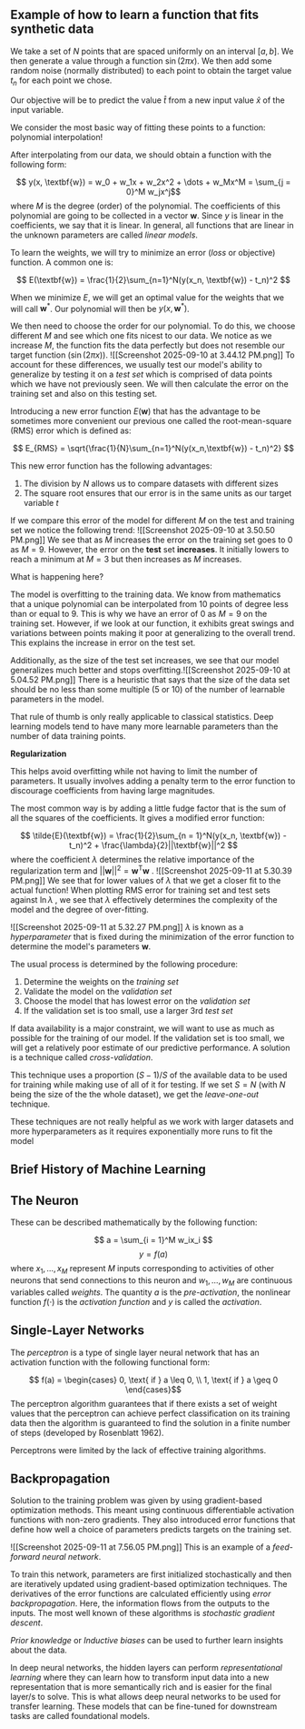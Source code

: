 ## Example of how to learn a function that fits synthetic data

We take a set of $N$ points that are spaced uniformly on an interval $[a,b]$. We then generate a value through a function $\sin{(2\pi x)}$. We then add some random noise (normally distributed) to each point to obtain the target value $t_n$ for each point we chose. 

Our objective will be to predict the value $\hat{t}$ from a new input value $\hat{x}$ of the input variable.

We consider the most basic way of fitting these points to a function: polynomial interpolation!

After interpolating from our data, we should obtain a function with the following form: 

$$ y(x, \textbf{w}) = w_0 + w_1x + w_2x^2 + \dots + w_Mx^M = \sum_{j = 0}^M w_jx^j$$
where $M$ is the degree (order) of the polynomial. The coefficients of this polynomial are going to be collected in a vector $\textbf{w}$. Since $y$ is linear in the coefficients, we say that it is linear. In general, all functions that are linear in the unknown parameters are called *linear models*.

To learn the weights, we will try to minimize an error (*loss* or objective) function. A common one is: 

$$ E(\textbf{w}) = \frac{1}{2}\sum_{n=1}^N(y(x_n, \textbf{w}) - t_n)^2 $$

When we minimize $E$, we will get an optimal value for the weights that we will call  $\textbf{w}^*$. Our polynomial will then be $y(x, \textbf{w}^*)$.

We then need to choose the order for our polynomial. To do this, we choose different $M$ and see which one fits nicest to our data. We notice as we increase $M$, the function fits the data perfectly but does not resemble our target function ($\sin{(2\pi x)})$. ![[Screenshot 2025-09-10 at 3.44.12 PM.png]]
To account for these differences, we usually test our model's ability to generalize by testing it on a *test set* which is comprised of data points which we have not previously seen. We will then calculate the error on the training set and also on this testing set. 

Introducing a new error function $E(\textbf{w})$ that has the advantage to be sometimes more convenient our previous one called the root-mean-square (RMS) error which is defined as: 

$$ E_{RMS} = \sqrt{\frac{1}{N}\sum_{n=1}^N(y(x_n,\textbf{w}) - t_n)^2} $$

This new error function has the following advantages: 
1. The division by $N$ allows us to compare datasets with different sizes
2. The square root ensures that our error is in the same units as our target variable $t$

If we compare this error of the model for different $M$ on the test and training set we notice the following trend: 
![[Screenshot 2025-09-10 at 3.50.50 PM.png]]
We see that as $M$ increases the error on the training set goes to 0 as $M = 9$. However, the error on the **test** set **increases**. It initially lowers to reach a minimum at $M = 3$ but then increases as $M$ increases.

What is happening here? 

The model is overfitting to the training data. We know from mathematics that a unique polynomial can be interpolated from 10 points of degree less than or equal to 9. This is why we have an error of $0$ as $M = 9$ on the training set. However, if we look at our function, it exhibits great swings and variations between points making it poor at generalizing to the overall trend. This explains the increase in error on the test set.

Additionally, as the size of the test set increases, we see that our model generalizes much better and stops overfitting.![[Screenshot 2025-09-10 at 5.04.52 PM.png]]
There is a heuristic that says that the size of the data set should be no less than some multiple (5 or 10) of the number of learnable parameters in the model.

That rule of thumb is only really applicable to classical statistics. Deep learning models tend to have many more learnable parameters than the number of data training points. 

**Regularization**

This helps avoid overfitting while not having to limit the number of parameters. It usually involves adding a penalty term to the error function to discourage coefficients from having large magnitudes. 

The most common way is by adding a little fudge factor that is the sum of all the squares of the coefficients. It gives a modified error function: 

$$ \tilde{E}(\textbf{w}) = \frac{1}{2}\sum_{n = 1}^N(y(x_n, \textbf{w}) - t_n)^2 + \frac{\lambda}{2}||\textbf{w}||^2 $$
where the coefficient $\lambda$ determines the relative importance of the regularization term and $||\textbf{w}||^2=\textbf{w}^{\text{T}}\textbf{w}$ . ![[Screenshot 2025-09-11 at 5.30.39 PM.png]]
We see that for lower values of $\lambda$ that we get a closer fit to the actual function! 
When plotting RMS error for training set and test sets against $\ln{\lambda}$ , we see that $\lambda$ effectively determines the complexity of the model and the degree of over-fitting.

![[Screenshot 2025-09-11 at 5.32.27 PM.png]]
$\lambda$ is known as a *hyperparameter* that is fixed during the minimization of the error function to determine the model's parameters $\textbf{w}$.

The usual process is determined by the following procedure: 
1. Determine the weights on the *training set*
2. Validate the model on the *validation set*
3. Choose the model that has lowest error on the *validation set*
4. If the validation set is too small, use a larger 3rd *test set*

If data availability is a major constraint, we will want to use as much as possible for the training of our model. If the validation set is too small, we will get a relatively poor estimate of our predictive performance. A solution is a technique called *cross-validation*. 

This technique uses a proportion $(S-1)/S$ of the available data to be used for training while making use of all of it for testing. If we set $S = N$ (with $N$ being the size of the the whole dataset), we get the *leave-one-out* technique. 

These techniques are not really helpful as we work with larger datasets and more hyperparameters as it requires exponentially more runs to fit the model


## Brief History of Machine Learning

## The Neuron

These can be described mathematically by the following function: 

$$ a = \sum_{i = 1}^M w_ix_i $$
$$ y = f(a) $$
where $x_1, \dots, x_M$ represent $M$ inputs corresponding to activities of other neurons that send connections to this neuron and $w_1, \dots, w_M$ are continuous variables called *weights*. The quantity $a$ is the *pre-activation*, the nonlinear function $f(\cdot)$ is the *activation function* and $y$ is called the *activation*.

## Single-Layer Networks

The *perceptron* is a type of single layer neural network that has an activation function with the following functional form: 

$$ f(a) = \begin{cases} 0, \text{ if } a \leq 0, \\ 1, \text{ if } a \geq 0 \end{cases}$$
The perceptron algorithm guarantees that if there exists a set of weight values that the perceptron can achieve perfect classification on its training data then the algorithm is guaranteed to find the solution in a finite number of steps (developed by Rosenblatt 1962).

Perceptrons were limited by the lack of effective training algorithms.

## Backpropagation

Solution to the training problem was given by using gradient-based optimization methods. This meant using continuous differentiable activation functions with non-zero gradients. They also introduced error functions that define how well a choice of parameters predicts targets on the training set. 

![[Screenshot 2025-09-11 at 7.56.05 PM.png]]
This is an example of a *feed-forward neural network*. 

To train this network, parameters are first initialized stochastically and then are iteratively updated using gradient-based optimization techniques. The derivatives of the error functions are calculated efficiently using *error backpropagation*. Here, the information flows from the outputs to the inputs. The most well known of these algorithms is *stochastic gradient descent*. 

*Prior knowledge* or *Inductive biases* can be used to further learn insights about the data. 

In deep neural networks, the hidden layers can perform *representational learning* where they can learn how to transform input data into a new representation that is more semantically rich and is easier for the final layer/s to solve. This is what allows deep neural networks to be used for transfer learning. These models that can be fine-tuned for downstream tasks are called foundational models. 